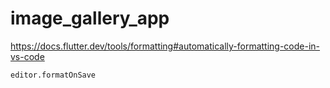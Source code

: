 # image_gallery_app

https://docs.flutter.dev/tools/formatting#automatically-formatting-code-in-vs-code

`editor.formatOnSave`